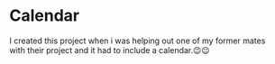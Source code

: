 # Calendar
I created this project when i was helping out one of my former mates
</br>with their project and it had to include a calendar.😉😉
